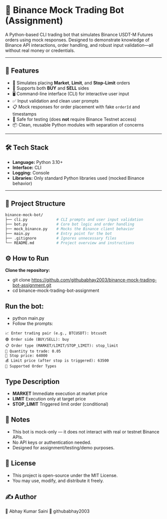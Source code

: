 # 🧠 Binance Mock Trading Bot (Assignment)

A Python-based CLI trading bot that simulates Binance USDT-M Futures orders using mock responses. Designed to demonstrate knowledge of Binance API interactions, order handling, and robust input validation—all without real money or credentials.

---

## 🚀 Features

- 🔄 Simulates placing **Market**, **Limit**, and **Stop-Limit** orders
- 🔧 Supports both **BUY** and **SELL** sides
- 🖥 Command-line interface (CLI) for interactive user input
- ✅ Input validation and clean user prompts
- 📋 Mock responses for order placement with fake `orderId` and timestamps
- 🧪 Safe for testing (does **not** require Binance Testnet access)
- 📦 Clean, reusable Python modules with separation of concerns

---

## 🛠 Tech Stack

- **Language:** Python 3.10+
- **Interface:** CLI
- **Logging:** Console
- **Libraries:** Only standard Python libraries used (mocked Binance behavior)

---

## 📂 Project Structure

```bash
binance-mock-bot/
├── cli.py             # CLI prompts and user input validation
├── bot.py             # Core bot logic and order handling
├── mock_binance.py    # Mocks the Binance client behavior
├── main.py            # Entry point for the bot
├── .gitignore         # Ignores unnecessary files
└── README.md          # Project overview and instructions
```
## ⚙️ How to Run

**Clone the repository:**
- git clone https://github.com/githubabhay2003/binance-mock-trading-bot-assignment.git
- cd binance-mock-trading-bot-assignment

## Run the bot:
- python main.py
- Follow the prompts:
```text
📈 Enter trading pair (e.g., BTCUSDT): btcusdt
🟢 Order side (BUY/SELL): buy
📋 Order type (MARKET/LIMIT/STOP_LIMIT): stop_limit
🔢 Quantity to trade: 0.05
🛑 Stop price: 64000
💰 Limit price (after stop is triggered): 63500
🧪 Supported Order Types
```
## Type	Description
- **MARKET**	Immediate execution at market price
- **LIMIT**	Execution only at target price
- **STOP_LIMIT**	Triggered limit order (conditional)

## 📌 Notes
- This bot is mock-only — it does not interact with real or testnet Binance APIs.
- No API keys or authentication needed.
- Designed for assignment/testing/demo purposes.

## 📄 License
- This project is open-source under the MIT License.
- You may use, modify, and distribute it freely.

## ✍️ Author
👤 Abhay Kumar Saini
🔗 githubabhay2003
